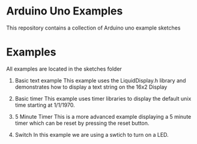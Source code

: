 # Arduino Uno Examples
This repository contains a collection of Arduino uno example sketches

# Examples
All examples are located in the sketches folder

1. Basic text example
This example uses the LiquidDisplay.h library and demonstrates how to display a text string on the 16x2 Display

2. Basic timer
This example uses timer libraries to display the default unix time starting at 1/1/1970.

3. 5 Minute Timer
This is a more advanced example displaying a 5 minute timer which can be reset by pressing the reset button.

4. Switch
In this example we are using a swtich to turn on a LED.
